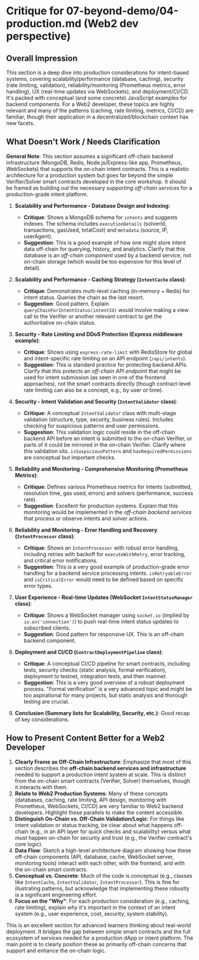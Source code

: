 # Critique for 07-beyond-demo/04-production.md (Web2 dev perspective)

## Overall Impression

This section is a deep dive into production considerations for intent-based systems, covering scalability/performance (database, caching), security (rate limiting, validation), reliability/monitoring (Prometheus metrics, error handling), UX (real-time updates via WebSockets), and deployment/CI/CD. It's packed with conceptual (and some concrete) JavaScript examples for backend components. For a Web2 developer, these topics are highly relevant and many of the patterns (caching, rate limiting, metrics, CI/CD) are familiar, though their application in a decentralized/blockchain context has new facets.

## What Doesn't Work / Needs Clarification

**General Note**: This section assumes a significant off-chain backend infrastructure (MongoDB, Redis, Node.js/Express-like app, Prometheus, WebSockets) that supports the on-chain intent contracts. This is a realistic architecture for a production system but goes far beyond the simple Verifier/Solver smart contracts developed in the core workshop. It should be framed as building out the necessary _supporting off-chain services_ for a production-grade intent platform.

1.  **Scalability and Performance - Database Design and Indexing**:

    - **Critique**: Shows a MongoDB schema for `intents` and suggests indexes. The schema includes `executionDetails` (solverId, transactions, gasUsed, totalCost) and `metadata` (source, IP, userAgent).
    - **Suggestion**: This is a good example of how one might store intent data off-chain for querying, history, and analytics. Clarify that this database is an _off-chain component_ used by a backend service, not on-chain storage (which would be too expensive for this level of detail).

2.  **Scalability and Performance - Caching Strategy (`IntentCache` class)**:

    - **Critique**: Demonstrates multi-level caching (in-memory + Redis) for intent status. Queries the chain as the last resort.
    - **Suggestion**: Good pattern. Explain `queryChainForIntentStatus(intentId)` would involve making a view call to the Verifier or another relevant contract to get the authoritative on-chain status.

3.  **Security - Rate Limiting and DDoS Protection (Express middleware example)**:

    - **Critique**: Shows using `express-rate-limit` with RedisStore for global and intent-specific rate limiting on an API endpoint (`/api/intents`).
    - **Suggestion**: This is standard practice for protecting backend APIs. Clarify that this protects an _off-chain API endpoint_ that might be used for intent submission (as seen in one of the frontend approaches), not the smart contracts directly (though contract-level rate limiting can also be a concept, e.g., by user or time).

4.  **Security - Intent Validation and Security (`IntentValidator` class)**:

    - **Critique**: A conceptual `IntentValidator` class with multi-stage validation (structure, type, security, business rules). Includes checking for suspicious patterns and user permissions.
    - **Suggestion**: This validation logic could reside in the off-chain backend API before an intent is submitted to the on-chain Verifier, or parts of it could be mirrored in the on-chain Verifier. Clarify where this validation sits. `isSuspiciousPattern` and `hasRequiredPermissions` are conceptual but important checks.

5.  **Reliability and Monitoring - Comprehensive Monitoring (Prometheus Metrics)**:

    - **Critique**: Defines various Prometheus metrics for intents (submitted, resolution time, gas used, errors) and solvers (performance, success rate).
    - **Suggestion**: Excellent for production systems. Explain that this monitoring would be implemented in the _off-chain backend services_ that process or observe intents and solver actions.

6.  **Reliability and Monitoring - Error Handling and Recovery (`IntentProcessor` class)**:

    - **Critique**: Shows an `IntentProcessor` with robust error handling, including retries with backoff for `executeWithRetry`, error tracking, and critical error notifications.
    - **Suggestion**: This is a very good example of production-grade error handling for a backend service processing intents. `isRetryableError` and `isCriticalError` would need to be defined based on specific error types.

7.  **User Experience - Real-time Updates (WebSocket `IntentStatusManager` class)**:

    - **Critique**: Shows a WebSocket manager using `socket.io` (implied by `io.on('connection')`) to push real-time intent status updates to subscribed clients.
    - **Suggestion**: Good pattern for responsive UX. This is an off-chain backend component.

8.  **Deployment and CI/CD (`ContractDeploymentPipeline` class)**:

    - **Critique**: A conceptual CI/CD pipeline for smart contracts, including tests, security checks (static analysis, formal verification), deployment to testnet, integration tests, and then mainnet.
    - **Suggestion**: This is a very good overview of a robust deployment process. "Formal verification" is a very advanced topic and might be too aspirational for many projects, but static analysis and thorough testing are crucial.

9.  **Conclusion (Summary lists for Scalability, Security, etc.)**: Good recap of key considerations.

## How to Present Content Better for a Web2 Developer

1.  **Clearly Frame as Off-Chain Infrastructure**: Emphasize that most of this section describes the **off-chain backend services and infrastructure** needed to support a production intent system at scale. This is distinct from the on-chain smart contracts (Verifier, Solver) themselves, though it interacts with them.
2.  **Relate to Web2 Production Systems**: Many of these concepts (databases, caching, rate limiting, API design, monitoring with Prometheus, WebSockets, CI/CD) are very familiar to Web2 backend developers. Highlight these parallels to make the content accessible.
3.  **Distinguish On-Chain vs. Off-Chain Validation/Logic**: For things like intent validation or status tracking, be clear about what happens off-chain (e.g., in an API layer for quick checks and scalability) versus what _must_ happen on-chain for security and trust (e.g., the Verifier contract's core logic).
4.  **Data Flow**: Sketch a high-level architecture diagram showing how these off-chain components (API, database, cache, WebSocket server, monitoring tools) interact with each other, with the frontend, and with the on-chain smart contracts.
5.  **Conceptual vs. Concrete**: Much of the code is conceptual (e.g., classes like `IntentCache`, `IntentValidator`, `IntentProcessor`). This is fine for illustrating patterns, but acknowledge that implementing these robustly is a significant engineering effort.
6.  **Focus on the "Why"**: For each production consideration (e.g., caching, rate limiting), explain _why_ it's important in the context of an intent system (e.g., user experience, cost, security, system stability).

This is an excellent section for advanced learners thinking about real-world deployment. It bridges the gap between simple smart contracts and the full ecosystem of services needed for a production dApp or intent platform. The main point is to clearly position these as primarily off-chain concerns that support and enhance the on-chain logic.
